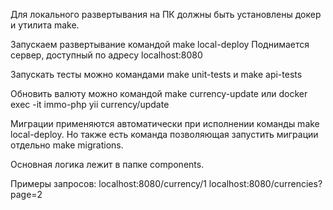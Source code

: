 Для локального развертывания на ПК должны быть установлены докер и утилита make.

Запускаем развертывание командой make local-deploy
Поднимается сервер, доступный по адресу localhost:8080

Запускать тесты можно командами make unit-tests и make api-tests

Обновить валюту можно командой make currency-update или docker exec -it immo-php yii currency/update

Миграции применяются автоматически при исполнении команды make local-deploy.
Но также есть команда позволяющая запустить миграции отдельно make migrations.

Основная логика лежит в папке components.

Примеры запросов:
localhost:8080/currency/1
localhost:8080/currencies?page=2
